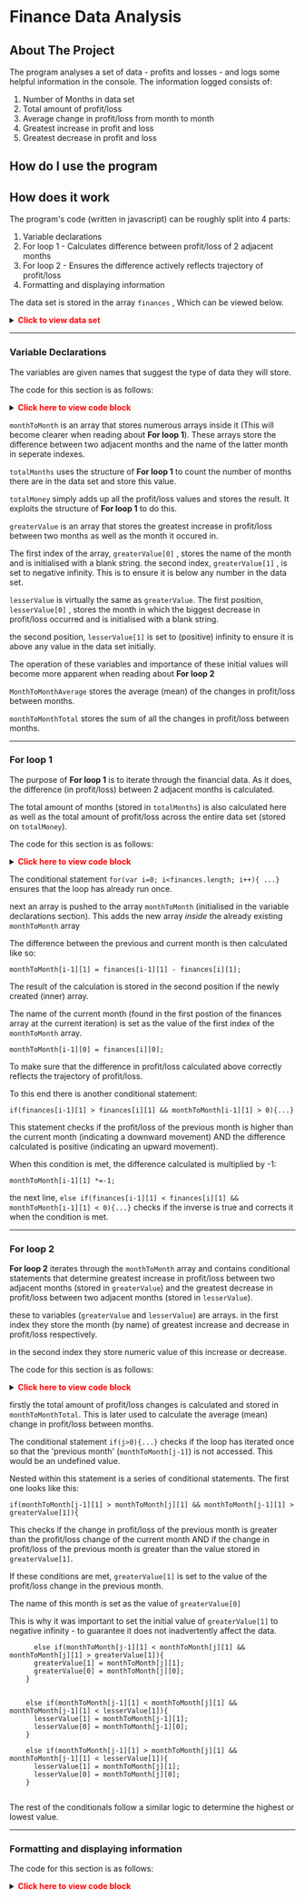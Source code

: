 # Finance Data Analysis

## About The Project

The program analyses a set of data - profits and losses - and logs some helpful information in the console. The information logged consists of:

1. Number of Months in data set
2. Total amount of profit/loss 
3. Average change in profit/loss from month to month
4. Greatest increase in profit and loss
5. Greatest decrease in profit and loss


## How do I use the program

## How does it work

The program's code (written in javascript) can be roughly split into 4 parts:

1. Variable declarations
2. For loop 1 - Calculates difference between profit/loss of 2 adjacent months
3. For loop 2 - Ensures the difference actively reflects trajectory of profit/loss 
4. Formatting and displaying information

The data set is stored in the array `finances` , Which can be viewed below.

<details>
**<summary><b><span style ="color: red;">Click to view data set</span></b></summary>

var finances = [

  ['Jan-2010', 867884],
  
  ['Feb-2010', 984655],
  
  ['Mar-2010', 322013],
  
  ['Apr-2010', -69417],
  
  ['May-2010', 310503],
  
  ['Jun-2010', 522857],
  
  ['Jul-2010', 1033096],
  
  ['Aug-2010', 604885],
  
  ['Sep-2010', -216386],
  
  ['Oct-2010', 477532],
  
  ['Nov-2010', 893810],
  
  ['Dec-2010', -80353],
  
  ['Jan-2011', 779806],
  
  ['Feb-2011', -335203],
  
  ['Mar-2011', 697845],
  
  ['Apr-2011', 793163],
  
  ['May-2011', 485070],
  
  ['Jun-2011', 584122],
  
  ['Jul-2011', 62729],
  
  ['Aug-2011', 668179],
  
  ['Sep-2011', 899906],
  
  ['Oct-2011', 834719],
  
  ['Nov-2011', 132003],
  
  ['Dec-2011', 309978],
  
  ['Jan-2012', -755566],
  
  ['Feb-2012', 1170593],
  
  ['Mar-2012', 252788],
  
  ['Apr-2012', 1151518],
  
  ['May-2012', 817256],
  
  ['Jun-2012', 570757],
  
  ['Jul-2012', 506702],
  
  ['Aug-2012', -1022534],
  
  ['Sep-2012', 475062],
  
  ['Oct-2012', 779976],
  
  ['Nov-2012', 144175],
  
  ['Dec-2012', 542494],
  
  ['Jan-2013', 359333],
  
  ['Feb-2013', 321469],
  
  ['Mar-2013', 67780],
  
  ['Apr-2013', 471435],
  
  ['May-2013', 565603],
  
  ['Jun-2013', 872480],
  
  ['Aug-2013', 999942],
  
  ['Sep-2013', -1196225],
  
  ['Oct-2013', 268997],
  
  ['Nov-2013', -687986],
  
  ['Dec-2013', 1150461],
  
  ['Jan-2014', 682458],
  
  ['Feb-2014', 617856],
  
  ['Mar-2014', 824098],
  
  ['Apr-2014', 581943],
  
  ['May-2014', 132864],
  
  ['Jun-2014', 448062],
  
  ['Jul-2014', 689161],
  
  ['Aug-2014', 800701],
  
  ['Sep-2014', 1166643],
  
  ['Oct-2014', 947333],
  
  ['Nov-2014', 578668],
  
  ['Dec-2014', 988505],
  
  ['Jan-2015', 1139715],
  
  ['Feb-2015', 1029471],
  
  ['Mar-2015', 687533],
  
  ['Apr-2015', -524626],
  
  ['May-2015', 158620],
  
  ['Jun-2015', 87795],
  
  ['Jul-2015', 423389],
  
  ['Aug-2015', 840723],
  
  ['Sep-2015', 568529],
  
  ['Oct-2015', 332067],
  
  ['Nov-2015', 989499],
  
  ['Dec-2015', 778237],
  
  ['Jan-2016', 650000],
  
  ['Feb-2016', -1100387],
  
  ['Mar-2016', -174946],
  
  ['Apr-2016', 757143],
  
  ['May-2016', 445709],
  
  ['Jun-2016', 712961],
  
  ['Jul-2016', -1163797],
  
  ['Aug-2016', 569899],
  
  ['Sep-2016', 768450],
  
  ['Oct-2016', 102685],
  
  ['Nov-2016', 795914],
  
  ['Dec-2016', 60988],
  
  ['Jan-2017', 138230],
  
  ['Feb-2017', 671099],
  
];

</details>


---
### Variable Declarations

The variables are given names that suggest the type of data they will store.

The code for this section is as follows: 

<details>
<summary><b><span style ="color: red;">Click here to view code block </span></b></summary>


```
var monthToMonth = [];

var totalMonths = 0;;
var totalMoney = 0;

var greaterValue = ['', Infinity * -1]
var lesserValue = ['', Infinity]

var monthToMonthAverage = 0;
var monthToMonthTotal = 0;

```

</details>

`monthToMonth` is an array that stores numerous arrays inside it (This will become clearer when reading about **For loop 1**). These arrays store the difference between two adjacent months and the name of the latter month in seperate indexes.

`totalMonths` uses the structure of **For loop 1** to count the number of months there are in the data set and store this value.

`totalMoney` simply adds up all the profit/loss values and stores the result. It exploits the structure of **For loop 1** to do this.

`greaterValue` is an array that stores the greatest increase in profit/loss between two months as well as the month it occured in. 

The first index of the array, `greaterValue[0]` , stores the name of the month and is initialised with a blank string. the second index, `greaterValue[1]` , is set to negative infinity. This is to ensure it is below any number in the data set. 

`lesserValue` is virtually the same as `greaterValue`. The first position, `lesserValue[0]` , stores the month in which the biggest decrease in profit/loss occurred and is initialised with a blank string.

the second position, `lesserValue[1]` is set to (positive) infinity to ensure it is above any value in the data set initially.

The operation of these variables and importance of these initial values will become more apparent when reading about **For loop 2**

`MonthToMonthAverage` stores the average (mean) of the changes in profit/loss between months.

`monthToMonthTotal` stores the sum of all the changes in profit/loss between months.

---

### For loop 1

The purpose of **For loop 1** is to iterate through the financial data. As it does, the difference (in profit/loss) between 2 adjacent months is calculated. 

The total amount of months (stored in `totalMonths`) is also calculated here as well as the total amount of profit/loss across the entire data set (stored on `totalMoney`). 

The code for this section is as follows: 

<details>
<summary><b><span style ="color: red;">Click here to view code block </span></b></summary>

```
for(var i=0; i<finances.length; i++){ 
  
  totalMonths++;
  
  totalMoney += finances[i][1];


  if(i>0 && i<finances.length){

    monthToMonth.push([]);

    monthToMonth[i-1][1] = finances[i-1][1] - finances[i][1]; 
    
    monthToMonth[i-1][0] = finances[i][0];

     if(finances[i-1][1] > finances[i][1] && monthToMonth[i-1][1] > 0){
      monthToMonth[i-1][1] *=-1; 
     }
     
     else if(finances[i-1][1] < finances[i][1] && monthToMonth[i-1][1] < 0){
      monthToMonth[i-1][1]*=-1; //change to positive to reflect increase
     }
  }
}



```

</details>

The conditional statement `for(var i=0; i<finances.length; i++){ ...}` ensures that the loop has already run once. 

next an array is pushed to the array `monthToMonth` (initialised in the variable declarations section). This adds the new array *inside* the already existing `monthToMonth` array

The difference between the previous and current month is then calculated like so: 

`monthToMonth[i-1][1] = finances[i-1][1] - finances[i][1];`

The result of the calculation is stored in the second position if the newly created (inner) array.

The name of the current month (found in the first postion of the finances array at the current iteration) is set as the value of the first index of the `monthToMonth` array.

`monthToMonth[i-1][0] = finances[i][0];`

To make sure that the difference in profit/loss calculated above correctly reflects the trajectory of profit/loss. 

To this end there is another conditional statement: 

`if(finances[i-1][1] > finances[i][1] && monthToMonth[i-1][1] > 0){...}`

This statement checks if the profit/loss of the previous month is higher than the current month (indicating a downward movement) AND the difference calculated is positive (indicating an upward movement). 

When this condition is met, the difference calculated is multiplied by -1: 

`monthToMonth[i-1][1] *=-1;`

the next line, `else if(finances[i-1][1] < finances[i][1] && monthToMonth[i-1][1] < 0){...}` checks if the inverse is true and corrects it when the condition is met.


---

### For loop 2

**For loop 2** iterates through the `monthToMonth` array and contains conditional statements that determine greatest increase in profit/loss between two adjacent months (stored in `greaterValue`) and the greatest decrease in profit/loss between two adjacent months (stored in `lesserValue`). 

these to variables (`greaterValue` and `lesserValue`) are arrays. in the first index they store the month (by name) of greatest increase and decrease in profit/loss respectively. 

in the second index they store numeric value of this increase or decrease. 

The code for this section is as follows: 

<details>
<summary><b><span style ="color: red;">Click here to view code block </span> </b></summary>

```

for(var j=0; j<monthToMonth.length; j++){

  monthToMonthTotal+=monthToMonth[j][1]; 
  
if(j>0){ 
    

    if(monthToMonth[j-1][1] > monthToMonth[j][1] && monthToMonth[j-1][1] > greaterValue[1]){
      greaterValue[1] = monthToMonth[j-1][1]; 
      greaterValue[0] = monthToMonth[j-1][0];
    }
    
    else if(monthToMonth[j-1][1] < monthToMonth[j][1] && monthToMonth[j][1] > greaterValue[1]){
      greaterValue[1] = monthToMonth[j][1];
      greaterValue[0] = monthToMonth[j][0];
    }
    

    else if(monthToMonth[j-1][1] < monthToMonth[j][1] && monthToMonth[j-1][1] < lesserValue[1]){
      lesserValue[1] = monthToMonth[j-1][1]; 
      lesserValue[0] = monthToMonth[j-1][0];
    }
    
    else if(monthToMonth[j-1][1] > monthToMonth[j][1] && monthToMonth[j-1][1] < lesserValue[1]){
      lesserValue[1] = monthToMonth[j][1]; 
      lesserValue[0] = monthToMonth[j][0];
    }
  }
  
  monthToMonthAverage = monthToMonthTotal / monthToMonth.length;
}

```

</details>

firstly the total amount of profit/loss changes is calculated and stored in  `monthToMonthTotal`. This is later used to calculate the average (mean) change in profit/loss between months.

The conditional statement `if(j>0){...}` checks if the loop has iterated once so that the 'previous month' (`monthToMonth[j-1]`) is not accessed. This would be an undefined value. 

Nested within this statement is a series of conditional statements. The first one looks like this: 

`if(monthToMonth[j-1][1] > monthToMonth[j][1] && monthToMonth[j-1][1] > greaterValue[1]){`

This checks if the change in profit/loss of the previous month is greater than the profit/loss change of the current month AND if the change in profit/loss of the previous month is greater than the value stored in `greaterValue[1]`. 

If these conditions are met, `greaterValue[1]` is set to the value of the profit/loss change in the previous month. 

The name of this month is set as the value of `greaterValue[0]`

This is why it was important to set the initial value of `greaterValue[1]` to negative infinity - to guarantee it does not inadvertently affect the data.



```
      else if(monthToMonth[j-1][1] < monthToMonth[j][1] && monthToMonth[j][1] > greaterValue[1]){
      greaterValue[1] = monthToMonth[j][1];
      greaterValue[0] = monthToMonth[j][0];
    }
    

    else if(monthToMonth[j-1][1] < monthToMonth[j][1] && monthToMonth[j-1][1] < lesserValue[1]){
      lesserValue[1] = monthToMonth[j-1][1]; 
      lesserValue[0] = monthToMonth[j-1][0];
    }
    
    else if(monthToMonth[j-1][1] > monthToMonth[j][1] && monthToMonth[j-1][1] < lesserValue[1]){
      lesserValue[1] = monthToMonth[j][1]; 
      lesserValue[0] = monthToMonth[j][0];
    }
    
```

The rest of the conditionals follow a similar logic to determine the highest or lowest value. 


---

### Formatting and displaying information

The code for this section is as follows: 

<details>
<summary><b><span style ="color: red;">Click here to view code block </span> </b></summary>

```

var lesserValueString = lesserValue[1].toString();
lesserValueString = lesserValueString.slice(0,1) + '$' + lesserValueString.slice(1);

lesserValue[1] = lesserValueString;

var greatestDecreaseDisplay = (lesserValue[0] + ' (' + lesserValue[1] + ')') //concatenates both indexes of lesserValue to make it more readable

//greaterValue[1] (The numeric finance data) converted to string and concatenated with ($) sign. This new string is assigned to greaterValue[1] to be displayed in console 

var greaterValueString = greaterValue[1].toString();
greaterValueString = ( '$' + greaterValueString)
greaterValue[1] = greaterValueString;

var greatestincreaseDisplay = (greaterValue[0] + ' (' + greaterValue[1] + ')') //concatenates both indexes of greaterValue to make it more readable


//monthToMonthAverage rounded to 2dp and converted to string. then it's sliced to put (-) sign at start rather than after dollar sign;

var averageChangeString = monthToMonthAverage.toFixed(2).toString();

averageChangeString = averageChangeString.slice(0,1) + '$' + averageChangeString.slice(1);


console.log('Financial Analysis');
console.log('------------------------------------------------')
console.log('')

console.log('Total Months: ' + totalMonths);
console.log('')
console.log('Total Profit/Loss: $' + totalMoney);
console.log('')
console.log('Average change: ' + averageChangeString);
console.log('')
console.log('Greatest increase in profits/losses: ' + greatestincreaseDisplay);
console.log('')
console.log('Greatest decrease in profits/losses: ' + greatestDecreaseDisplay);

```

</details> 







